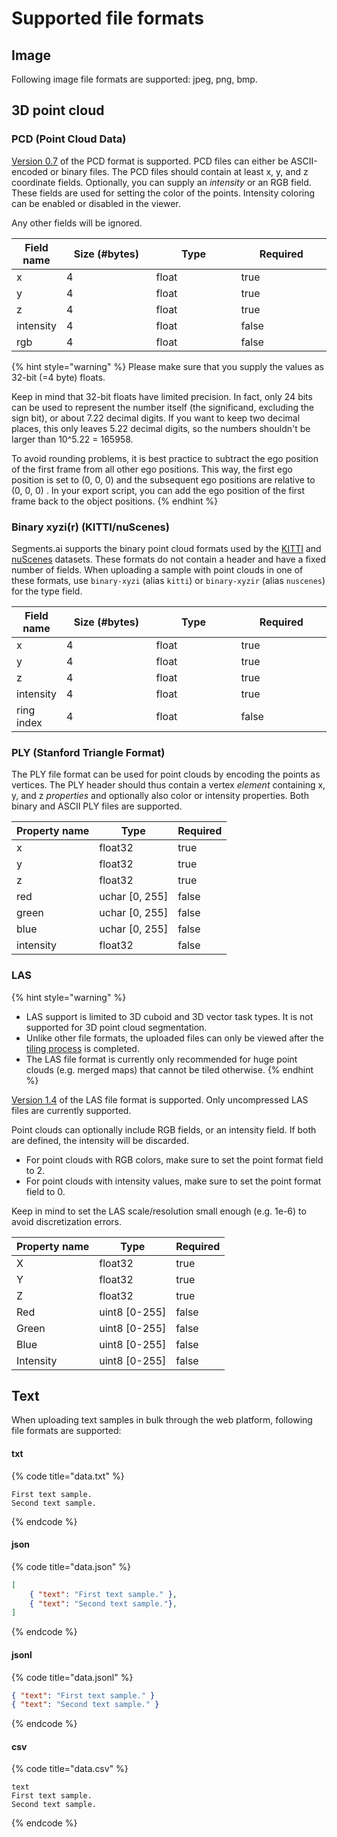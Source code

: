 # Supported file formats

## Image

Following image file formats are supported: jpeg, png, bmp.

## 3D point cloud

### PCD (Point Cloud Data)

[Version 0.7](https://pointclouds.org/documentation/tutorials/pcd\_file\_format.html) of the PCD format is supported. PCD files can either be ASCII-encoded or binary files. The PCD files should contain at least x, y, and z coordinate fields. Optionally, you can supply an _intensity_ or an RGB field. These fields are used for setting the color of the points. Intensity coloring can be enabled or disabled in the viewer.

Any other fields will be ignored.

<table><thead><tr><th>Field name</th><th width="150" data-type="number">Size (#bytes)</th><th width="150">Type</th><th width="150" data-type="checkbox">Required</th></tr></thead><tbody><tr><td>x</td><td>4</td><td>float</td><td>true</td></tr><tr><td>y</td><td>4</td><td>float</td><td>true</td></tr><tr><td>z</td><td>4</td><td>float</td><td>true</td></tr><tr><td>intensity</td><td>4</td><td>float</td><td>false</td></tr><tr><td>rgb</td><td>4</td><td>float</td><td>false</td></tr></tbody></table>

{% hint style="warning" %}
Please make sure that you supply the values as 32-bit (=4 byte) floats.

Keep in mind that 32-bit floats have limited precision. In fact, only 24 bits can be used to represent the number itself (the significand, excluding the sign bit), or about 7.22 decimal digits. If you want to keep two decimal places, this only leaves 5.22 decimal digits, so the numbers shouldn't be larger than 10^5.22 = 165958.

To avoid rounding problems, it is best practice to subtract the ego position of the first frame from all other ego positions. This way, the first ego position is set to (0, 0, 0) and the subsequent ego positions are relative to (0, 0, 0) . In your export script, you can add the ego position of the first frame back to the object positions.
{% endhint %}

### Binary xyzi(r) (KITTI/nuScenes)

Segments.ai supports the binary point cloud formats used by the [KITTI](http://www.cvlibs.net/datasets/kitti/index.php) and [nuScenes](https://www.nuscenes.org/) datasets. These formats do not contain a header and have a fixed number of fields. When uploading a sample with point clouds in one of these formats, use `binary-xyzi` (alias `kitti`) or `binary-xyzir` (alias `nuscenes`) for the type field.

<table><thead><tr><th>Field name</th><th width="150" data-type="number">Size (#bytes)</th><th width="150">Type</th><th width="150" data-type="checkbox">Required</th></tr></thead><tbody><tr><td>x</td><td>4</td><td>float</td><td>true</td></tr><tr><td>y</td><td>4</td><td>float</td><td>true</td></tr><tr><td>z</td><td>4</td><td>float</td><td>true</td></tr><tr><td>intensity</td><td>4</td><td>float</td><td>true</td></tr><tr><td>ring index</td><td>4</td><td>float</td><td>false</td></tr></tbody></table>

### PLY (Stanford Triangle Format)&#x20;

The PLY file format can be used for point clouds by encoding the points as vertices. The PLY header should thus contain a vertex _element_ containing x, y, and z _properties_ and optionally also color or intensity properties. Both binary and ASCII PLY files are supported.&#x20;

<table><thead><tr><th>Property name</th><th>Type</th><th data-type="checkbox">Required</th></tr></thead><tbody><tr><td>x</td><td>float32</td><td>true</td></tr><tr><td>y</td><td>float32</td><td>true</td></tr><tr><td>z</td><td>float32</td><td>true</td></tr><tr><td>red</td><td>uchar [0, 255]</td><td>false</td></tr><tr><td>green</td><td>uchar [0, 255]</td><td>false</td></tr><tr><td>blue</td><td>uchar [0, 255]</td><td>false</td></tr><tr><td>intensity</td><td>float32</td><td>false</td></tr></tbody></table>

### LAS

{% hint style="warning" %}
* LAS support is limited to 3D cuboid and 3D vector task types. It is not supported for 3D point cloud segmentation.
* Unlike other file formats, the uploaded files can only be viewed after the [tiling process](../../background/3d-tiles.md) is completed.
* The LAS file format is currently only recommended for huge point clouds (e.g. merged maps) that cannot be tiled otherwise.
{% endhint %}

[Version 1.4](https://www.asprs.org/wp-content/uploads/2019/03/LAS\_1\_4\_r14.pdf) of the LAS file format is supported. Only uncompressed LAS files are currently supported.

Point clouds can optionally include RGB fields, or an intensity field. If both are defined, the intensity will be discarded.

* For point clouds with RGB colors, make sure to set the point format field to 2.
* For point clouds with intensity values, make sure to set the point format field to 0.

Keep in mind to set the LAS scale/resolution small enough (e.g. 1e-6) to avoid discretization errors.

<table><thead><tr><th>Property name</th><th>Type</th><th data-type="checkbox">Required</th></tr></thead><tbody><tr><td>X</td><td>float32</td><td>true</td></tr><tr><td>Y</td><td>float32</td><td>true</td></tr><tr><td>Z</td><td>float32</td><td>true</td></tr><tr><td>Red</td><td>uint8 [0-255]</td><td>false</td></tr><tr><td>Green</td><td>uint8 [0-255]</td><td>false</td></tr><tr><td>Blue</td><td>uint8 [0-255]</td><td>false</td></tr><tr><td>Intensity</td><td>uint8 [0-255]</td><td>false</td></tr></tbody></table>

## Text

When uploading text samples in bulk through the web platform, following file formats are supported:

#### txt

{% code title="data.txt" %}
```
First text sample.
Second text sample.
```
{% endcode %}

#### json

{% code title="data.json" %}
```json
[
    { "text": "First text sample." },
    { "text": "Second text sample."},
]
```
{% endcode %}

#### jsonl

{% code title="data.jsonl" %}
```json
{ "text": "First text sample." }
{ "text": "Second text sample." }
```
{% endcode %}

#### csv

{% code title="data.csv" %}
```
text
First text sample.
Second text sample.
```
{% endcode %}
